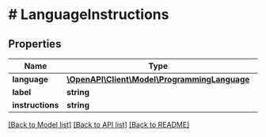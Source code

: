 # # LanguageInstructions

## Properties

Name | Type | Description | Notes
------------ | ------------- | ------------- | -------------
**language** | [**\OpenAPI\Client\Model\ProgrammingLanguage**](ProgrammingLanguage.md) |  |
**label** | **string** |  |
**instructions** | **string** |  |

[[Back to Model list]](../../README.md#models) [[Back to API list]](../../README.md#endpoints) [[Back to README]](../../README.md)
